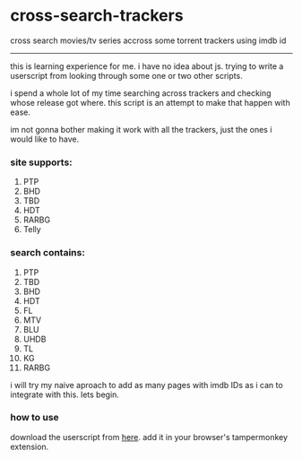 # cross-search-trackers
cross search movies/tv series accross some torrent trackers using imdb id

---
this is learning experience for me. i have no idea about js. trying to write a userscript from looking through some one or two other scripts.

i spend a whole lot of my time searching across trackers and checking whose release got where. this script is an attempt to make that happen with ease.

im not gonna bother making it work with all the trackers, just the ones i would like to have.

### site supports:
1. PTP
2. BHD
3. TBD
4. HDT
5. RARBG
6. Telly

### search contains:
1. PTP
2. TBD
3. BHD
4. HDT
5. FL
6. MTV
7. BLU
8. UHDB
9. TL
10. KG
11. RARBG

i will try my naive aproach to add as many pages with imdb IDs as i can to integrate with this. lets begin.

### how to use
download the userscript from [here](https://lukacoufyl.github.io/cross-search-trackers/cross-search-trackers.user.js).
add it in your browser's tampermonkey extension.
